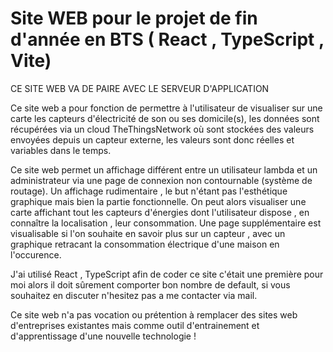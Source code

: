 # Site WEB pour le projet de fin d'année en BTS ( React , TypeScript , Vite)

CE SITE WEB VA DE PAIRE AVEC LE SERVEUR D'APPLICATION

Ce site web a pour fonction de permettre à l'utilisateur de visualiser sur une carte les capteurs d'électricité de son ou ses domicile(s), les données sont récupérées via un cloud TheThingsNetwork où sont stockées des valeurs envoyées depuis un capteur externe, les valeurs sont donc réelles et variables dans le temps.

Ce site web permet un affichage différent entre un utilisateur lambda et un administrateur via une page de connexion non contournable (système de routage).
Un affichage rudimentaire , le but n'étant pas l'esthétique graphique mais bien la partie fonctionnelle. 
On peut alors visualiser une carte affichant tout les capteurs d'énergies dont l'utilisateur dispose , en connaître la localisation , leur consommation.
Une page supplémentaire est visualisable si l'on souhaite en savoir plus sur un capteur , avec un graphique retracant la consommation électrique d'une maison en l'occurence.

J'ai utilisé React , TypeScript afin de coder ce site c'était une première pour moi alors il doit sûrement comporter bon nombre de default, si vous souhaitez en discuter n'hesitez pas a me contacter via mail.

Ce site web n'a pas vocation ou prétention à remplacer des sites web d'entreprises existantes mais comme outil d'entrainement et d'apprentissage d'une nouvelle technologie !
